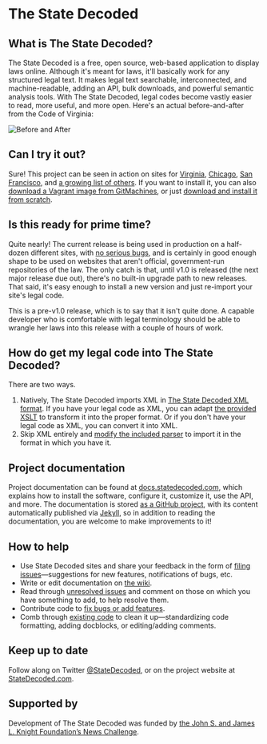 # The State Decoded

## What is The State Decoded?
The State Decoded is a free, open source, web-based application to display laws online. Although it's meant for laws, it'll basically work for any structured legal text. It makes legal text searchable, interconnected, and machine-readable, adding an API, bulk downloads, and powerful semantic analysis tools. With The State Decoded, legal codes become vastly easier to read, more useful, and more open. Here's an actual before-and-after from the Code of Virginia:

![Before and After](https://s3.amazonaws.com/statedecoded.com/comparison.jpg)

## Can I try it out?
Sure! This project can be seen in action on sites for [Virginia](http://vacode.org/), [Chicago](http://chicagocode.org/), [San Francisco](http://sanfranciscocode.org/), and [a growing list of others](http://americadecoded.org/). If you want to install it, you can also [download a Vagrant image from GitMachines](https://github.com/GitMachines/statedecoded-gm-centos6), or just [download and install it from scratch](https://github.com/statedecoded/statedecoded/releases).


## Is this ready for prime time?
Quite nearly! The current release is being used in production on a half-dozen different sites, with [no serious bugs](https://github.com/statedecoded/statedecoded/issues?direction=desc&labels=Bug&milestone=2&state=open), and is certainly in good enough shape to be used on websites that aren't official, government-run repositories of the law. The only catch is that, until v1.0 is released (the next major release due out), there's no built-in upgrade path to new releases. That said, it's easy enough to install a new version and just re-import your site's legal code.

This is a pre-v1.0 release, which is to say that it isn't quite done. A capable developer who is comfortable with legal terminology should be able to wrangle her laws into this release with a couple of hours of work.

## How do get my legal code into The State Decoded?
There are two ways.

1. Natively, The State Decoded imports XML in [The State Decoded XML format](http://docs.statedecoded.com/xml-format.html). If you have your legal code as XML, you can adapt [the provided XSLT](https://github.com/statedecoded/statedecoded/blob/master/sample.xsl) to transform it into the proper format. Or if you don't have your legal code as XML, you can convert it into XML.
1. Skip XML entirely and [modify the included parser](http://docs.statedecoded.com/parser.html) to import it in the format in which you have it.

## Project documentation
Project documentation can be found at [docs.statedecoded.com](http://docs.statedecoded.com/), which explains how to install the software, configure it, customize it, use the API, and more. The documentation is stored [as a GitHub project](http://github.com/statedecoded/documentation/), with its content automatically published via [Jekyll](http://jekyllrb.com/), so in addition to reading the documentation, you are welcome to make improvements to it!

## How to help
* Use State Decoded sites and share your feedback in the form of [filing issues](https://github.com/statedecoded/statedecoded/issues/new)—suggestions for new features, notifications of bugs, etc.
* Write or edit documentation on [the wiki](https://github.com/statedecoded/statedecoded/wiki).
* Read through [unresolved issues](https://github.com/statedecoded/statedecoded/issues) and comment on those on which you have something to add, to help resolve them.
* Contribute code to [fix bugs or add features](https://github.com/statedecoded/statedecoded/issues).
* Comb through [existing code](https://github.com/statedecoded/statedecoded) to clean it up—standardizing code formatting, adding docblocks, or editing/adding comments.

## Keep up to date
Follow along on Twitter [@StateDecoded](http://twitter.com/statedecoded), or on the project website at [StateDecoded.com](http://www.statedecoded.com/).

## Supported by
Development of The State Decoded was funded by [the John S. and James L. Knight Foundation’s News Challenge](http://www.knightfoundation.org/grants/20110158/).
